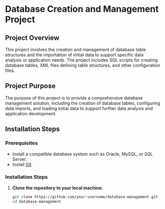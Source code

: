 # Database Creation and Management Project

## Project Overview
This project involves the creation and management of database table structures and the importation of initial data to support specific data analysis or application needs. The project includes SQL scripts for creating database tables, XML files defining table structures, and other configuration files.

## Project Purpose
The purpose of this project is to provide a comprehensive database management solution, including the creation of database tables, configuring data imports, and loading initial data to support further data analysis and application development.

## Installation Steps

### Prerequisites
- Install a compatible database system such as Oracle, MySQL, or SQL Server.
- Install [Git](https://git-scm.com/).

### Installation Steps
1. **Clone the repository to your local machine:**
   ```bash
   git clone https://github.com/your-username/database-management.git
   cd database-management
